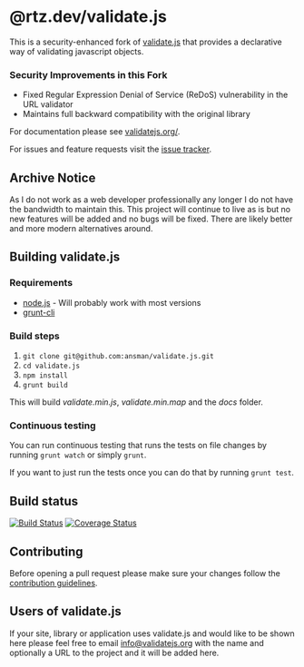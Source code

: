 @rtz.dev/validate.js
===
This is a security-enhanced fork of [validate.js](https://github.com/ansman/validate.js) that provides a declarative way of validating javascript objects.

### Security Improvements in this Fork
- Fixed Regular Expression Denial of Service (ReDoS) vulnerability in the URL validator
- Maintains full backward compatibility with the original library

For documentation please see [validatejs.org/](http://validatejs.org/).

For issues and feature requests visit the [issue tracker](https://github.com/ansman/validate.js/issues).

Archive Notice
---
As I do not work as a web developer professionally any longer I do not have the bandwidth to maintain this. This project will continue to live as is but no new features will be added and no bugs will be fixed. There are likely better and more modern alternatives around.  

Building validate.js
---
### Requirements
  * [node.js](https://nodejs.org/) - Will probably work with most versions
  * [grunt-cli](http://gruntjs.com/using-the-cli)

### Build steps
  1. `git clone git@github.com:ansman/validate.js.git`
  2. `cd validate.js`
  3. `npm install`
  4. `grunt build`

This will build *validate.min.js*, *validate.min.map* and the *docs* folder.

### Continuous testing
You can run continuous testing that runs the tests on file changes by running
`grunt watch` or simply `grunt`.

If you want to just run the tests once you can do that by running `grunt test`.

Build status
---
[![Build Status](https://travis-ci.org/ansman/validate.js.svg?branch=master)](https://travis-ci.org/ansman/validate.js)
[![Coverage Status](https://coveralls.io/repos/ansman/validate.js/badge.svg?branch=master)](https://coveralls.io/r/ansman/validate.js?branch=master)

Contributing
---
Before opening a pull request please make sure your changes follow the
[contribution guidelines](https://github.com/ansman/validate.js/blob/master/CONTRIBUTING.md).

Users of validate.js
---
If your site, library or application uses validate.js and would like to be shown
here please feel free to email <a href="mailto:info@validatejs.org">info@validatejs.org</a>
with the name and optionally a URL to the project and it will be added here.
